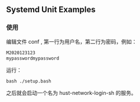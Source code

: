 ## Systemd Unit Examples

### 使用

编辑文件 conf , 第一行为用户名，第二行为密码，例如：

```txt
M2020123123
mypasswordmypassword
```

运行：

```console
bash ./setup.bash
```

之后就会启动一个名为 hust-network-login-sh 的服务。

